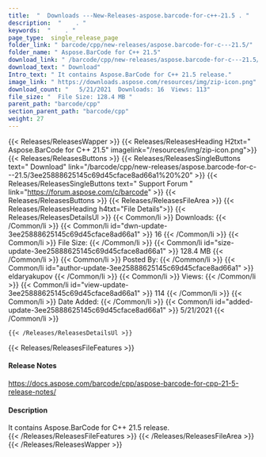 ```yaml
---
title:  "  Downloads ---New-Releases-aspose.barcode-for-c++-21.5 . " 
description:  "    . " 
keywords:  "    . " 
page_type:  single_release_page
folder_link: " barcode/cpp/new-releases/aspose.barcode-for-c---21.5/"
folder_name: " Aspose.BarCode for C++ 21.5"
download_link: " /barcode/cpp/new-releases/aspose.barcode-for-c---21.5/3ee25888625145c69d45cface8ad66a1"
download_text: " Download"
Intro_text: " It contains Aspose.BarCode for C++ 21.5 release."
image_link: " https://downloads.aspose.com/resources/img/zip-icon.png"
download_count: "   5/21/2021  Downloads: 16  Views: 113"
file_size: "  File Size: 128.4 MB "
parent_path: "barcode/cpp"
section_parent_path: "barcode/cpp"
weight: 27 
---
```


{{< Releases/ReleasesWapper >}}
  {{< Releases/ReleasesHeading H2txt=" Aspose.BarCode for C++ 21.5" imagelink="/resources/img/zip-icon.png">}}
  {{< Releases/ReleasesButtons >}}
    {{< Releases/ReleasesSingleButtons text=" Download" link="/barcode/cpp/new-releases/aspose.barcode-for-c---21.5/3ee25888625145c69d45cface8ad66a1%20%20" >}}
    {{< Releases/ReleasesSingleButtons text=" Support Forum " link="https://forum.aspose.com/c/barcode" >}}
  {{< Releases/ReleasesButtons >}}
  {{< Releases/ReleasesFileArea >}}
    {{< Releases/ReleasesHeading h4txt="File Details">}}
    {{< Releases/ReleasesDetailsUl >}}
            {{< Common/li  >}} Downloads: {{< /Common/li >}} 
      {{< Common/li id="dwn-update-3ee25888625145c69d45cface8ad66a1" >}} 16 {{< /Common/li >}} 
      {{< Common/li  >}} File Size: {{< /Common/li >}} 
      {{< Common/li id="size-update-3ee25888625145c69d45cface8ad66a1" >}} 128.4 MB {{< /Common/li >}} 
      {{< Common/li  >}} Posted By: {{< /Common/li >}} 
      {{< Common/li id="author-update-3ee25888625145c69d45cface8ad66a1" >}} eldaryakupov {{< /Common/li >}} 
      {{< Common/li  >}} Views: {{< /Common/li >}} 
      {{< Common/li id="view-update-3ee25888625145c69d45cface8ad66a1" >}} 114 {{< /Common/li >}} 
      {{< Common/li  >}} Date Added: {{< /Common/li >}} 
      {{< Common/li id="added-update-3ee25888625145c69d45cface8ad66a1" >}} 5/21/2021 {{< /Common/li >}} 

    {{< /Releases/ReleasesDetailsUl >}}

  {{< Releases/ReleasesFileFeatures >}}
      <h4>Release Notes</h4><div><a href="https://docs.aspose.com/barcode/cpp/aspose-barcode-for-cpp-21-5-release-notes/">https://docs.aspose.com/barcode/cpp/aspose-barcode-for-cpp-21-5-release-notes/</a></div><h4>Description</h4><div class="HTMLDescription">It contains Aspose.BarCode for C++ 21.5 release.</div>
  {{< /Releases/ReleasesFileFeatures >}}
 {{< /Releases/ReleasesFileArea >}}
{{< /Releases/ReleasesWapper >}}


